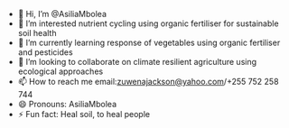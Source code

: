 - 👋 Hi, I’m @AsiliaMbolea
- 👀 I’m interested nutrient cycling using organic fertiliser for sustainable soil health
- 🌱 I’m currently learning response of vegetables using organic fertiliser and pesticides
- 💞️ I’m looking to collaborate on climate resilient agriculture using ecological approaches
- 📫 How to reach me email:zuwenajackson@yahoo.com/+255 752 258 744
- 😄 Pronouns: AsiliaMbolea
- ⚡ Fun fact: Heal soil, to heal people

<!---
AsiliaMbolea/AsiliaMbolea is a ✨ special ✨ repository because its `README.md` (this file) appears on your GitHub profile.
You can click the Preview link to take a look at your changes.
--->
